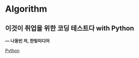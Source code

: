 # Algorithm

## 이것이 취업을 위한 코딩 테스트다 with Python

**— 나동빈 저, 한빛미디어**

[Python](Algorithm%2099c00f53b1f443dab70b1e964eb49545/Python%20f01bcd7ee2884bb19c7e5186fadb31bf.md)